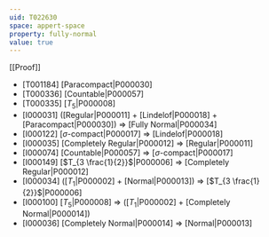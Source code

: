 ```yaml
---
uid: T022630
space: appert-space
property: fully-normal
value: true
---
```

[[Proof]]

* [T001184] [Paracompact|P000030]
* [T000336] [Countable|P000057]
* [T000335] [$T_5$|P000008]
* [I000031] ([Regular|P000011] + [Lindelof|P000018] + [Paracompact|P000030]) => [Fully Normal|P000034]
* [I000122] [$\sigma$-compact|P000017] => [Lindelof|P000018]
* [I000035] [Completely Regular|P000012] => [Regular|P000011]
* [I000074] [Countable|P000057] => [$\sigma$-compact|P000017]
* [I000149] [$T_{3 \frac{1}{2}}$|P000006] => [Completely Regular|P000012]
* [I000034] ([$T_1$|P000002] + [Normal|P000013]) => [$T_{3 \frac{1}{2}}$|P000006]
* [I000100] [$T_5$|P000008] => ([$T_1$|P000002] + [Completely Normal|P000014])
* [I000036] [Completely Normal|P000014] => [Normal|P000013]

